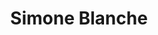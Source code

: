 ---
layout: post
title: Simone Blanche
sub_title: "Artwork and Commissions of my OC, Simone Blanche"
comments: false
image: /assets/images/BlancheHeader.jpg
---